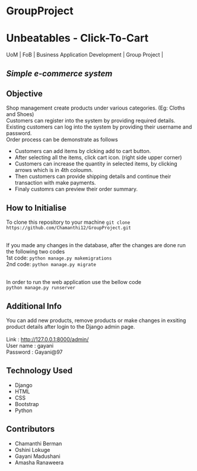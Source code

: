 # GroupProject
# Unbeatables - Click-To-Cart
UoM | FoB | Business Application Development | Group Project |
## *Simple e-commerce system* 

## Objective
Shop management create  products under various categories. (Eg: Cloths and Shoes) 
<br>Customers can register into the system by providing required details.
<br>Existing customers can log into the system by providing their username and password.
<br>Order process can be demonstrate as follows
* Customers can add items by clcking add to cart button.
* After selecting all the items, click cart icon. (right side upper corner)
* Customers can increase the quantity in selected items, by clicking arrows which is in 4th coloumn.
* Then customers can provide shipping details and continue their transaction with make payments.
* Finaly customrs can preview their order summary.

## How to Initialise
To clone this repository to your machine
`git clone https://github.com/Chamanthi12/GroupProject.git`

<br>If you made any changes in the database, after the changes are done run the following two codes
<br>1st code: `python manage.py makemigrations`
<br>2nd code: `python manage.py migrate`

<br>In order to run the web application use the bellow code
<br>`python manage.py runserver`

## Additional Info

You can add new products, remove products or make changes in exsiting product details after login to the Django admin page.  
<br>Link : http://127.0.0.1:8000/admin/
<br>User name : gayani
<br>Password : Gayani@97


## Technology Used
* Django
* HTML
* CSS
* Bootstrap
* Python

## Contributors 
* Chamanthi Berman
* Oshini Lokuge
* Gayani Madushani
* Amasha Ranaweera






